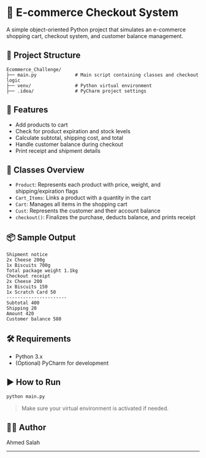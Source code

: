 
# 🛒 E-commerce Checkout System

A simple object-oriented Python project that simulates an e-commerce shopping cart, checkout system, and customer balance management.

## 📂 Project Structure

```
Ecommerce_Challenge/
├── main.py              # Main script containing classes and checkout logic
├── venv/                # Python virtual environment
├── .idea/               # PyCharm project settings
```

## 🚀 Features

- Add products to cart
- Check for product expiration and stock levels
- Calculate subtotal, shipping cost, and total
- Handle customer balance during checkout
- Print receipt and shipment details

## 🧾 Classes Overview

- `Product`: Represents each product with price, weight, and shipping/expiration flags
- `Cart_Items`: Links a product with a quantity in the cart
- `Cart`: Manages all items in the shopping cart
- `Cust`: Represents the customer and their account balance
- `checkout()`: Finalizes the purchase, deducts balance, and prints receipt

## 📦 Sample Output

```
Shipment notice
2x Cheese 200g
1x Biscuits 700g
Total package weight 1.1kg
Checkout receipt
2x Cheese 200
1x Biscuits 150
1x Scratch Card 50
----------------------
Subtotal 400
Shipping 20
Amount 420
Customer balance 580
```

## 🛠️ Requirements

- Python 3.x
- (Optional) PyCharm for development

## ▶️ How to Run

```bash
python main.py
```

> Make sure your virtual environment is activated if needed.


## 👨‍💻 Author

Ahmed Salah  

---
